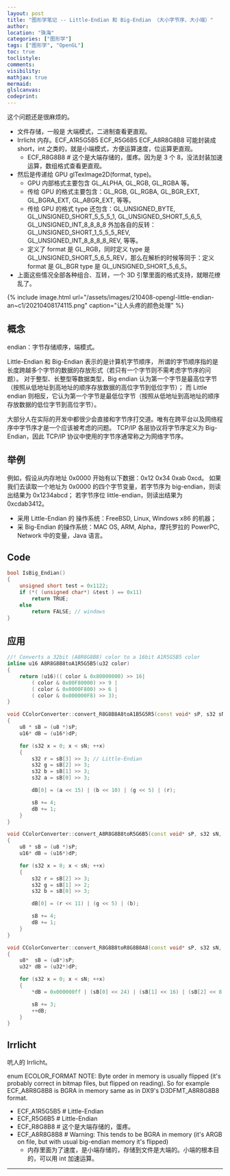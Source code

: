 ```yaml
---
layout: post
title: "图形学笔记 -- Little-Endian 和 Big-Endian （大小字节序、大小端）"
author:
location: "珠海"
categories: ["图形学"]
tags: ["图形学", "OpenGL"]
toc: true
toclistyle:
comments:
visibility:
mathjax: true
mermaid:
glslcanvas:
codeprint:
---
```


这个问题还是很麻烦的。
* 文件存储，一般是 大端模式，二进制查看更直观。
* Irrlicht 内存。ECF_A1R5G5B5 ECF_R5G6B5 ECF_A8R8G8B8 可能封装成 short，int 之类的，就是小端模式，方便运算速度，位运算更直观。
    * ECF_R8G8B8 # 这个是大端存储的，蛋疼。因为是 3 个 8，没法封装加速运算，数组格式查看更直观。
* 然后是传递给 GPU glTexImage2D(format, type)。
    * GPU 内部格式主要包含 GL_ALPHA, GL_RGB, GL_RGBA 等。
    * 传给 GPU 的格式主要包含：GL_RGB, GL_RGBA, GL_BGR_EXT, GL_BGRA_EXT, GL_ABGR_EXT, 等等。
    * 传给 GPU 的格式 type 还包含：GL_UNSIGNED_BYTE, GL_UNSIGNED_SHORT_5_5_5_1, GL_UNSIGNED_SHORT_5_6_5, GL_UNSIGNED_INT_8_8_8_8 外加各自的反转：
        GL_UNSIGNED_SHORT_1_5_5_5_REV, GL_UNSIGNED_INT_8_8_8_8_REV, 等等。
    * 定义了 format 是 GL_RGB，同时定义 type 是 GL_UNSIGNED_SHORT_5_6_5_REV，那么在解析的时候等同于：定义 format 是 GL_BGR type 是 GL_UNSIGNED_SHORT_5_6_5。
* 上面这些情况全部各种组合、互转，一个 3D 引擎里面的格式支持，就眼花缭乱了。

{% include image.html url="/assets/images/210408-opengl-little-endian-an~c1/20210408174115.png" caption="让人头疼的颜色处理" %}


## 概念

endian：字节存储顺序，端模式。

Little-Endian 和 Big-Endian 表示的是计算机字节顺序，
所谓的字节顺序指的是长度跨越多个字节的数据的存放形式（若只有一个字节则不需考虑字节序的问题）。
对于整型、长整型等数据类型，Big endian 认为第一个字节是最高位字节（按照从低地址到高地址的顺序存放数据的高位字节到低位字节）；
而 Little endian 则相反，它认为第一个字节是最低位字节（按照从低地址到高地址的顺序存放数据的低位字节到高位字节）。

大部分人在实际的开发中都很少会直接和字节序打交道。唯有在跨平台以及网络程序中字节序才是一个应该被考虑的问题。
TCP/IP 各层协议将字节序定义为 Big-Endian，因此 TCP/IP 协议中使用的字节序通常称之为网络字节序。


## 举例

例如，假设从内存地址 0x0000 开始有以下数据：0x12 0x34 0xab 0xcd。
如果我们去读取一个地址为 0x0000 的四个字节变量，若字节序为 big-endian，则读出结果为 0x1234abcd；
若字节序位 little-endian，则读出结果为 0xcdab3412。

* 采用 Little-Endian 的 操作系统：FreeBSD, Linux, Windows x86 的机器；
* 采 Big-Endian 的操作系统：MAC OS, ARM, Alpha，摩托罗拉的 PowerPC, Network 中的变量，Java 语言。


## Code

```cpp
bool IsBig_Endian()
{
    unsigned short test = 0x1122;
    if (*( (unsigned char*) &test ) == 0x11)
        return TRUE;
    else
        return FALSE; // windows
}
```


## 应用

```cpp
//! Converts a 32bit (A8R8G8B8) color to a 16bit A1R5G5B5 color
inline u16 A8R8G8B8toA1R5G5B5(u32 color)
{
    return (u16)(( color & 0x80000000) >> 16|
        ( color & 0x00F80000) >> 9 |
        ( color & 0x0000F800) >> 6 |
        ( color & 0x000000F8) >> 3);
}

void CColorConverter::convert_R8G8B8A8toA1B5G5R5(const void* sP, s32 sN, void* dP)
{
    u8 * sB = (u8 *)sP;
    u16* dB = (u16*)dP;

    for (s32 x = 0; x < sN; ++x)
    {
        s32 r = sB[3] >> 3; // Little-Endian
        s32 g = sB[2] >> 3;
        s32 b = sB[1] >> 3;
        s32 a = sB[0] >> 3;

        dB[0] = (a << 15) | (b << 10) | (g << 5) | (r);

        sB += 4;
        dB += 1;
    }
}

void CColorConverter::convert_A8R8G8B8toR5G6B5(const void* sP, s32 sN, void* dP)
{
    u8 * sB = (u8 *)sP;
    u16* dB = (u16*)dP;

    for (s32 x = 0; x < sN; ++x)
    {
        s32 r = sB[2] >> 3;
        s32 g = sB[1] >> 2;
        s32 b = sB[0] >> 3;

        dB[0] = (r << 11) | (g << 5) | (b);

        sB += 4;
        dB += 1;
    }
}

void CColorConverter::convert_R8G8B8toR8G8B8A8(const void* sP, s32 sN, void* dP)
{
    u8*  sB = (u8*)sP;
    u32* dB = (u32*)dP;

    for (s32 x = 0; x < sN; ++x)
    {
        *dB = 0x000000ff | (sB[0] << 24) | (sB[1] << 16) | (sB[2] << 8);

        sB += 3;
        ++dB;
    }
}
```


## Irrlicht

吭人的 Irrlicht。

enum ECOLOR_FORMAT
NOTE: Byte order in memory is usually flipped (it's probably correct in bitmap files, but flipped on reading).
So for example ECF_A8R8G8B8 is BGRA in memory same as in DX9's D3DFMT_A8R8G8B8 format.

* ECF_A1R5G5B5 # Little-Endian
* ECF_R5G6B5 # Little-Endian
* ECF_R8G8B8 # 这个是大端存储的，蛋疼。
* ECF_A8R8G8B8 # Warning: This tends to be BGRA in memory (it's ARGB on file, but with usual big-endian memory it's flipped)
    * 内存里面为了速度，是小端存储的，存储到文件是大端的。小端的根本目的，可以用 int 加速运算。

<hr class='reviewline'/>
<p class='reviewtip'><script type='text/javascript' src='{% include relrefx.html url="/assets/reviewjs/blogs/2021-04-08-opengl-little-endian-and-big-endian.md.js" %}'></script></p>
